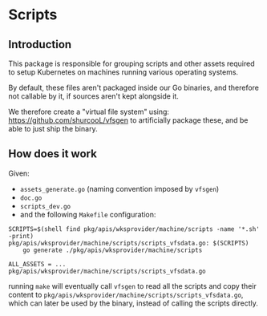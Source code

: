 # Scripts

## Introduction

This package is responsible for grouping scripts and other assets required to
setup Kubernetes on machines running various operating systems.

By default, these files aren't packaged inside our Go binaries, and therefore
not callable by it, if sources aren't kept alongside it.

We therefore create a "virtual file system" using:
    https://github.com/shurcooL/vfsgen
to artificially package these, and be able to just ship the binary.

## How does it work

Given:

- `assets_generate.go` (naming convention imposed by `vfsgen`)
- `doc.go`
- `scripts_dev.go`
- and the following `Makefile` configuration:

```
SCRIPTS=$(shell find pkg/apis/wksprovider/machine/scripts -name '*.sh' -print)
pkg/apis/wksprovider/machine/scripts/scripts_vfsdata.go: $(SCRIPTS)
	go generate ./pkg/apis/wksprovider/machine/scripts

ALL_ASSETS = ... pkg/apis/wksprovider/machine/scripts/scripts_vfsdata.go
```

running `make` will eventually call `vfsgen` to read all the scripts and copy
their content to `pkg/apis/wksprovider/machine/scripts/scripts_vfsdata.go`,
which can later be used by the binary, instead of calling the scripts directly.
